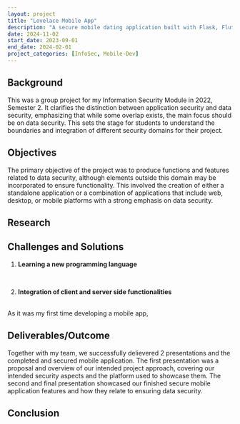 ```yaml
---
layout: project
title: "Lovelace Mobile App"
description: "A secure mobile dating application built with Flask, Flutter and MongoDB for my Polytechnic Y2 Information Security Project."
date: 2024-11-02
start_date: 2023-09-01
end_date: 2024-02-01
project_categories: [InfoSec, Mobile-Dev]
---
```


## Background
This was a group project for my Information Security Module in 2022, Semester 2. It clarifies the distinction between application security and data security, emphasizing that while some overlap exists, the main focus should be on data security. This sets the stage for students to understand the boundaries and integration of different security domains for their project.

## Objectives
The primary objective of the project was to produce functions and features related to data security, although elements outside this domain may be incorporated to ensure functionality. This involved the creation of either a standalone application or a combination of applications that include web, desktop, or mobile platforms with a strong emphasis on data security.

## Research

## Challenges and Solutions
1. **Learning a new programming language**
<br>


2. **Integration of client and server side functionalities**
<br>
As it was my first time developing a mobile app, 

## Deliverables/Outcome
Together with my team, we successfully delievered 2 presentations and the completed and secured mobile application. The first presentation was a proposal and overview of our intended project approach, covering our intended security aspects and the platform used to showcase them. The second and final presentation showcased our finished secure mobile application features and how they relate to ensuring data security.

## Conclusion